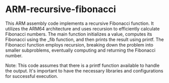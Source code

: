 # ARM-recursive-fibonacci
This ARM assembly code implements a recursive Fibonacci function. It utilizes the ARM64 architecture and uses recursion to efficiently calculate Fibonacci numbers. 
The main function initializes a value, computes its Fibonacci using the _fib function, and then prints the result using printf. 
The Fibonacci function employs recursion, breaking down the problem into smaller subproblems, eventually computing and returning the Fibonacci number.

Note: This code assumes that there is a printf function available to handle the output. It's important to have the necessary libraries and configurations for successful execution.
